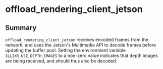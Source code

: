 # offload_rendering_client_jetson

## Summary

`offload_rendering_client_jetson` receives encoded frames from the network, and uses the Jetson's Multimedia API to
decode frames before updating the buffer pool. Setting the environment variable ``ILLIXR_USE_DEPTH_IMAGES`` to a
non-zero value indicates that depth images are being received, and should thus also be decoded.
